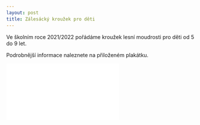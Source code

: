 ```yaml
---
layout: post
title: Zálesácký kroužek pro děti
---
```


Ve školním roce 2021/2022 pořádáme kroužek lesní moudrosti pro děti od 5 do 9 let.

Podrobnější informace naleznete na přiloženém plakátku.

![Zálesácký kroužek](/assets/article_images/zalesacky-krouzek.pdf)
